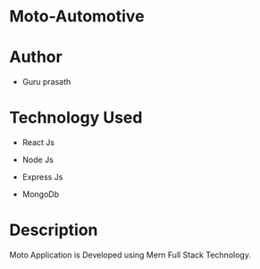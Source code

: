 # Moto-Automotive 

# Author 

* Guru prasath 

# Technology Used 

* React Js

* Node Js 

* Express Js 

* MongoDb 

# Description

Moto Application is Developed using Mern Full Stack Technology.

